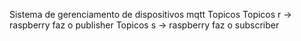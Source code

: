 Sistema de gerenciamento de dispositivos mqtt 
Topicos 
Topicos r -> raspberry faz o publisher
Topicos s -> raspberry faz o subscriber